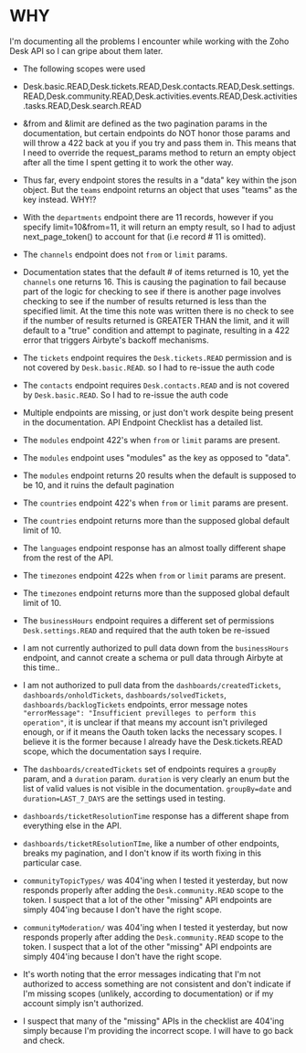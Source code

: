 # WHY
I'm documenting all the problems I encounter while working with the Zoho Desk API so I can gripe about them later.

* The following scopes were used
* Desk.basic.READ,Desk.tickets.READ,Desk.contacts.READ,Desk.settings.READ,Desk.community.READ,Desk.activities.events.READ,Desk.activities.tasks.READ,Desk.search.READ

* &from and &limit are defined as the two pagination params in the documentation, but certain endpoints do NOT honor those params and will throw a 422 back at you if you try and pass them in. This means that I need to override the request_params method to return an empty object after all the time I spent getting it to work the other way.
* Thus far, every endpoint stores the results in a "data" key within the json object. But the `teams` endpoint returns an object that uses "teams" as the key instead. WHY!?
* With the `departments` endpoint there are 11 records, however if you specify limit=10&from=11, it will return an empty result, so I had to adjust next_page_token() to account for that (i.e record # 11 is omitted).
* The `channels` endpoint does not `from` or `limit` params. 
* Documentation states that the default # of items returned is 10, yet the `channels` one returns 16. This is causing the pagination to fail because part of the logic for checking to see if there is another page involves checking to see if the number of results returned is less than the specified limit. At the time this note was written there is no check to see if the number of results returned is GREATER THAN the limit, and it will default to a "true" condition and attempt to paginate, resulting in a 422 error that triggers Airbyte's backoff mechanisms.
* The `tickets` endpoint requires the `Desk.tickets.READ` permission and is not covered by `Desk.basic.READ`. so I had to re-issue the auth code
* The `contacts` endpoint requires `Desk.contacts.READ` and is not covered by `Desk.basic.READ`. So I had to re-issue the auth code
* Multiple endpoints are missing, or just don't work despite being present in the documentation. API Endpoint Checklist has a detailed list.
* The `modules` endpoint 422's when `from` or `limit` params are present.
* The `modules` endpoint uses "modules" as the key as opposed to "data".
* The `modules` endpoint returns 20 results when the default is supposed to be 10, and it ruins the default pagination
* The `countries` endpoint 422's when `from` or `limit` params are present.
* The `countries` endpoint returns more than the supposed global default limit of 10.
* The `languages` endpoint response has an almost toally different shape from the rest of the API.
* The `timezones` endpoint 422s when `from` or `limit` params are present.
* The `timezones` endpoint returns more than the supposed global default limit of 10.
* The `businessHours` endpoint requires a different set of permissions `Desk.settings.READ` and required that the auth token be re-issued
* I am not currently authorized to pull data down from the `businessHours` endpoint, and cannot create a schema or pull data through Airbyte at this time..
* I am not authorized to pull data from the `dashboards/createdTickets`, `dashboards/onholdTickets`, `dashboards/solvedTickets`, `dashboards/backlogTickets` endpoints, error message notes `"errorMessage": "Insufficient previlleges to perform this operation"`, it is unclear if that means my account isn't privileged enough, or if it means the Oauth token lacks the necessary scopes. I believe it is the former because I already have the Desk.tickets.READ scope, which the documentation says I require.
* The `dashboards/createdTickets` set of endpoints requires a `groupBy` param, and a `duration` param. `duration` is very clearly an enum but the list of valid values is not visible in the documentation. `groupBy=date` and `duration=LAST_7_DAYS` are the settings used in testing.
* `dashboards/ticketResolutionTime` response has a different shape from everything else in the API.
* `dashboards/ticketREsolutionTIme`, like a number of other endpoints, breaks my pagination, and I don't know if its worth fixing in this particular case.
* `communityTopicTypes/` was 404'ing when I tested it yesterday, but now responds properly after adding the `Desk.community.READ` scope to the token. I suspect that a lot of the other "missing" API endpoints are simply 404'ing because I don't have the right scope.
* `communityModeration/` was 404'ing when I tested it yesterday, but now responds properly after adding the `Desk.community.READ` scope to the token. I suspect that a lot of the other "missing" API endpoints are simply 404'ing because I don't have the right scope.

* It's worth noting that the error messages indicating that I'm not authorized to access something are not consistent and don't indicate if I'm missing scopes (unlikely, according to documentation) or if my account simply isn't authorized.
* I suspect that many of the "missing" APIs in the checklist are 404'ing simply because I'm providing the incorrect scope. I will have to go back and check.
